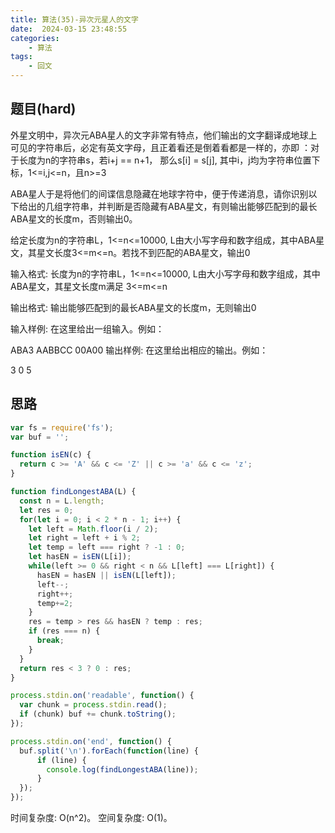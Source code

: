 ```yaml
---
title: 算法(35)-异次元星人的文字
date:  2024-03-15 23:48:55
categories:
    - 算法
tags:
    - 回文
---
```


## 题目(hard)

外星文明中，异次元ABA星人的文字非常有特点，他们输出的文字翻译成地球上可见的字符串后，必定有英文字母，且正着看还是倒着看都是一样的，亦即 ：对于长度为n的字符串s，若i+j == n+1， 那么s[i] = s[j], 其中i，j均为字符串位置下标，1<=i,j<=n，且n>=3

ABA星人于是将他们的间谍信息隐藏在地球字符中，便于传递消息，请你识别以下给出的几组字符串，并判断是否隐藏有ABA星文，有则输出能够匹配到的最长ABA星文的长度m，否则输出0。

给定长度为n的字符串L，1<=n<=10000, L由大小写字母和数字组成，其中ABA星文，其星文长度3<=m<=n。若找不到匹配的ABA星文，输出0

<!-- more -->

输入格式:
长度为n的字符串L，1<=n<=10000, L由大小写字母和数字组成，其中ABA星文，其星文长度m满足 3<=m<=n

输出格式:
输出能够匹配到的最长ABA星文的长度m，无则输出0


输入样例:
在这里给出一组输入。例如：

ABA3
AABBCC
00A00
输出样例:
在这里给出相应的输出。例如：

3
0
5

## 思路

```javascript
var fs = require('fs');
var buf = '';

function isEN(c) {
  return c >= 'A' && c <= 'Z' || c >= 'a' && c <= 'z';
}

function findLongestABA(L) {
  const n = L.length;
  let res = 0;
  for(let i = 0; i < 2 * n - 1; i++) {
    let left = Math.floor(i / 2);
    let right = left + i % 2;
    let temp = left === right ? -1 : 0;
    let hasEN = isEN(L[i]);
    while(left >= 0 && right < n && L[left] === L[right]) {
      hasEN = hasEN || isEN(L[left]);
      left--;
      right++;
      temp+=2;
    }
    res = temp > res && hasEN ? temp : res;
    if (res === n) {
      break;
    }
  }
  return res < 3 ? 0 : res;
}

process.stdin.on('readable', function() {
  var chunk = process.stdin.read();
  if (chunk) buf += chunk.toString();
});

process.stdin.on('end', function() {
  buf.split('\n').forEach(function(line) {
      if (line) {
        console.log(findLongestABA(line));
      }
  });
});
```

时间复杂度: O(n^2)。
空间复杂度: O(1)。
